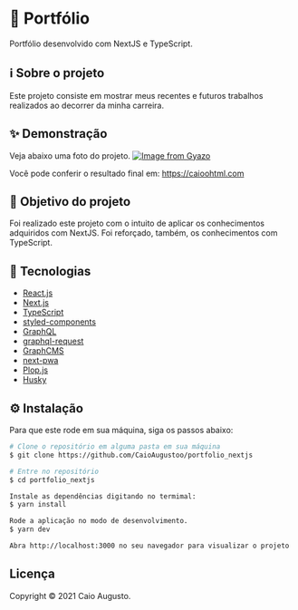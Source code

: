 # 🚀 Portfólio

Portfólio desenvolvido com NextJS e TypeScript.

## ℹ️ Sobre o projeto

Este projeto consiste em mostrar meus recentes e futuros trabalhos realizados ao decorrer da minha carreira.

## ✨ Demonstração

Veja abaixo uma foto do projeto.
[![Image from Gyazo](https://i.gyazo.com/d2b364075aee1e3ed903ce69e667eed6.png)](https://gyazo.com/d2b364075aee1e3ed903ce69e667eed6)

Você pode conferir o resultado final em: https://caioohtml.com

## 🎯 Objetivo do projeto

Foi realizado este projeto com o intuito de aplicar os conhecimentos adquiridos com NextJS. Foi reforçado, também, os conhecimentos com TypeScript.

## 📝 Tecnologias

- [React.js](https://pt-br.reactjs.org)
- [Next.js](https://nextjs.org)
- [TypeScript](https://www.typescriptlang.org/)
- [styled-components](https://styled-components.com/)
- [GraphQL](https://graphql.org/)
- [graphql-request](https://www.npmjs.com/package/graphql-request)
- [GraphCMS](https://graphcms.com/)
- [next-pwa](https://www.npmjs.com/package/next-pwa)
- [Plop.js](https://plopjs.com/)
- [Husky](https://www.npmjs.com/package/husky)

## ⚙️ Instalação

Para que este rode em sua máquina, siga os passos abaixo:

```bash
# Clone o repositório em alguma pasta em sua máquina
$ git clone https://github.com/CaioAugustoo/portfolio_nextjs

# Entre no repositório
$ cd portfolio_nextjs

Instale as dependências digitando no termimal:
$ yarn install

Rode a aplicação no modo de desenvolvimento.
$ yarn dev

Abra http://localhost:3000 no seu navegador para visualizar o projeto
```

## Licença
Copyright © 2021 Caio Augusto.
